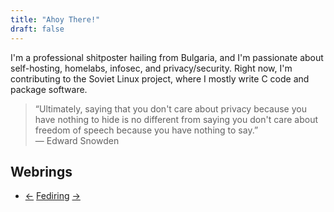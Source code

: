 ```yaml
---
title: "Ahoy There!"
draft: false
---
```

I'm a professional shitposter hailing from Bulgaria, and I'm passionate about self-hosting, homelabs, infosec, and privacy/security. Right now, I'm contributing to the Soviet Linux project, where I mostly write C code and package software.

>“Ultimately, saying that you don't care about privacy because you have nothing to hide is no different from saying you don't care about freedom of speech because you have nothing to say.”\
― Edward Snowden

## Webrings
- [←](https://fediring.net/previous?host=example.com) [Fediring](https://fediring.net/) [→](https://fediring.net/next?host=example.com)
